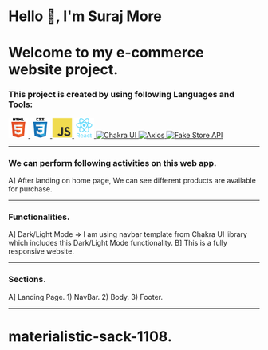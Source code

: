 # Hello 👋, I'm Suraj More
# Welcome to my e-commerce website project.

<h3> This project is created by using following Languages and Tools: </h3>
<p align="left"> 
  <a href="https://developer.mozilla.org/en-US/docs/Web/HTML" target="_blank" rel="noreferrer"> <img src="https://raw.githubusercontent.com/devicons/devicon/master/icons/html5/html5-original-wordmark.svg" alt="html5" width="40" height="40"/> </a> 
  <a href="https://developer.mozilla.org/en-US/docs/Web/CSS" target="_blank" rel="noreferrer"> <img src="https://raw.githubusercontent.com/devicons/devicon/master/icons/css3/css3-original-wordmark.svg" alt="css3" width="40" height="40"/> </a> 
  <a href="https://developer.mozilla.org/en-US/docs/Web/JavaScript" target="_blank" rel="noreferrer"> <img src="https://raw.githubusercontent.com/devicons/devicon/master/icons/javascript/javascript-original.svg" alt="javascript" width="40" height="40"/> </a> 
  <a href="https://reactjs.org/" target="_blank" rel="noreferrer"> <img src="https://raw.githubusercontent.com/devicons/devicon/master/icons/react/react-original-wordmark.svg" alt="react" width="40" height="40"/> </a> 
    <a href="https://chakra-ui.com/getting-started" target="_blank" rel="noreferrer">
    <img src="https://www.happylifecreators.com/wp/wp-content/uploads/2022/06/chakra-ui_title2-770x528.png" alt="Chakra UI" width="40" height="40"/> </a> 
      <a href="https://www.npmjs.com/package/axios" target="_blank" rel="noreferrer">
    <img src="https://camo.githubusercontent.com/272811d860f3fab0dd8ff0690e2ca36afbf0c96ad44100b8d42dfdce8511679b/68747470733a2f2f6178696f732d687474702e636f6d2f6173736574732f6c6f676f2e737667" alt="Axios" width="80" height="40"/> </a> 
      <a href="https://fakestoreapi.com/" target="_blank" rel="noreferrer"> <img src="https://fakestoreapi.com/icons/logo.png" alt="Fake Store API" width="40" height="40"/> </a> 
</p>
<hr/>

<h3> We can perform following activities on this web app. </h3>
A] After landing on home page, We can see different products are available for purchase. 
<hr/>

<h3> Functionalities.</h3>
A] Dark/Light Mode => I am using navbar template from Chakra UI library which includes this Dark/Light Mode functionality.
B] This is a fully responsive website. 
<hr/>

<h3> Sections. </h3>
A] Landing Page.
   1) NavBar.
   2) Body.
   3) Footer.
<hr/>

# materialistic-sack-1108.
